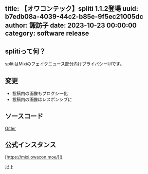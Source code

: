 title: 【オワコンテック】spliti 1.1.2登場
uuid: b7edb08a-4039-44c2-b85e-9f5ec21005dc
author: 諏訪子
date: 2023-10-23 00:00:00
category: software release
----
## splitiって何？
splitiはMixiのフェイクニュース部分向けプライバシーUIです。

## 変更
* 投稿内の画像もプロクシー化
* 投稿内の画像はレスポンシブに

## ソースコード
[Gitler](https://gitler.moe/suwako/spliti)

## 公式インスタンス
[https://mixi.owacon.moe/]()

以上
